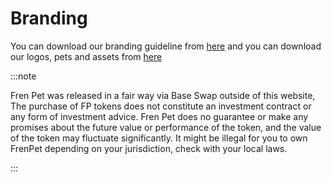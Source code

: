 # Branding

You can download our branding guideline from [here](/frenpet-brand-guidelines.pdf) and you can download our logos, pets and assets from [here](/assets.zip)


:::note

Fren Pet was released in a fair way via Base Swap outside of this website, The purchase of FP tokens does not constitute an investment contract or any form of investment advice. Fren Pet does no guarantee or make any promises about the future value or performance of the token, and the value of the token may fluctuate significantly. It might be illegal for you to own FrenPet depending on your jurisdiction, check with your local laws.

:::

